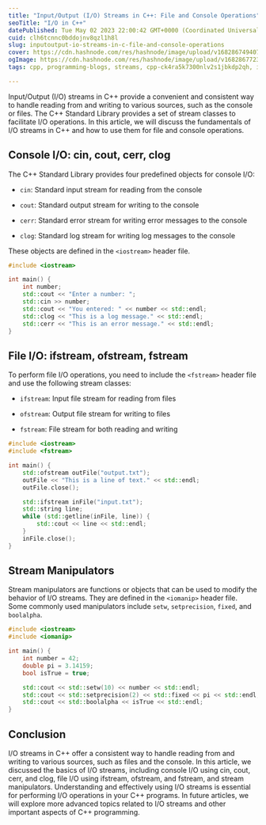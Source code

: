 ```yaml
---
title: "Input/Output (I/O) Streams in C++: File and Console Operations"
seoTitle: "I/O in C++"
datePublished: Tue May 02 2023 22:00:42 GMT+0000 (Coordinated Universal Time)
cuid: clh6tcnnc0bddojnv8qzl1h8l
slug: inputoutput-io-streams-in-c-file-and-console-operations
cover: https://cdn.hashnode.com/res/hashnode/image/upload/v1682867494079/e4024c56-14a9-4d50-b202-0949cfe6f9fd.jpeg
ogImage: https://cdn.hashnode.com/res/hashnode/image/upload/v1682867723658/bb202106-90fd-46ab-88c6-54e623bda68a.jpeg
tags: cpp, programming-blogs, streams, cpp-ck4ra5k7300nlv2s1jbkdp2qh, input-output

---
```


Input/Output (I/O) streams in C++ provide a convenient and consistent way to handle reading from and writing to various sources, such as the console or files. The C++ Standard Library provides a set of stream classes to facilitate I/O operations. In this article, we will discuss the fundamentals of I/O streams in C++ and how to use them for file and console operations.

## Console I/O: cin, cout, cerr, clog

The C++ Standard Library provides four predefined objects for console I/O:

* `cin`: Standard input stream for reading from the console
    
* `cout`: Standard output stream for writing to the console
    
* `cerr`: Standard error stream for writing error messages to the console
    
* `clog`: Standard log stream for writing log messages to the console
    

These objects are defined in the `<iostream>` header file.

```cpp
#include <iostream>

int main() {
    int number;
    std::cout << "Enter a number: ";
    std::cin >> number;
    std::cout << "You entered: " << number << std::endl;
    std::clog << "This is a log message." << std::endl;
    std::cerr << "This is an error message." << std::endl;
}
```

## File I/O: ifstream, ofstream, fstream

To perform file I/O operations, you need to include the `<fstream>` header file and use the following stream classes:

* `ifstream`: Input file stream for reading from files
    
* `ofstream`: Output file stream for writing to files
    
* `fstream`: File stream for both reading and writing
    

```cpp
#include <iostream>
#include <fstream>

int main() {
    std::ofstream outFile("output.txt");
    outFile << "This is a line of text." << std::endl;
    outFile.close();

    std::ifstream inFile("input.txt");
    std::string line;
    while (std::getline(inFile, line)) {
        std::cout << line << std::endl;
    }
    inFile.close();
}
```

## Stream Manipulators

Stream manipulators are functions or objects that can be used to modify the behavior of I/O streams. They are defined in the `<iomanip>` header file. Some commonly used manipulators include `setw`, `setprecision`, `fixed`, and `boolalpha`.

```cpp
#include <iostream>
#include <iomanip>

int main() {
    int number = 42;
    double pi = 3.14159;
    bool isTrue = true;

    std::cout << std::setw(10) << number << std::endl;
    std::cout << std::setprecision(2) << std::fixed << pi << std::endl;
    std::cout << std::boolalpha << isTrue << std::endl;
}
```

## Conclusion

I/O streams in C++ offer a consistent way to handle reading from and writing to various sources, such as files and the console. In this article, we discussed the basics of I/O streams, including console I/O using cin, cout, cerr, and clog, file I/O using ifstream, ofstream, and fstream, and stream manipulators. Understanding and effectively using I/O streams is essential for performing I/O operations in your C++ programs. In future articles, we will explore more advanced topics related to I/O streams and other important aspects of C++ programming.